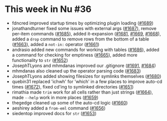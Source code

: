 # This week in Nu #36

- fdncred improved startup times by optimizing plugin loading ([#1689](https://github.com/nushell/nushell/pull/1689))
- jonathandturner fixed some issues with external args ([#1687](https://github.com/nushell/nushell/pull/1687)), remove per-item commands ([#1685](https://github.com/nushell/nushell/pull/1685)), added it-expansion ([#1681](https://github.com/nushell/nushell/pull/1681), [#1669](https://github.com/nushell/nushell/pull/1669), [#1668](https://github.com/nushell/nushell/pull/1668)), added a `drop` command to remove rows from the bottom of a table ([#1663](https://github.com/nushell/nushell/pull/1663)), added a `not-in:` operator ([#1661](https://github.com/nushell/nushell/pull/1661))
- andrasio added new commands for working with tables ([#1686](https://github.com/nushell/nushell/pull/1686)), added a command for checking for emptiness ([#1665](https://github.com/nushell/nushell/pull/1665)), added more functionality to `str` ([#1652](https://github.com/nushell/nushell/pull/1652))
- JosephTLyons and mhmdanas improved our .gitignore ([#1691](https://github.com/nushell/nushell/pull/1691), [#1684](https://github.com/nushell/nushell/pull/1684))
- mhmdanas also cleaned up the operator parsing code ([#1683](https://github.com/nushell/nushell/pull/1683))
- JosephTLyons added showing filesizes for symlinks themselves ([#1680](https://github.com/nushell/nushell/pull/1680))
- quebin31 replaced 'ichwh' for 'which' in a few places to improve auto-cd times ([#1672](https://github.com/nushell/nushell/pull/1672)), fixed cd'ing to symlinked directories ([#1651](https://github.com/nushell/nushell/pull/1651))
- rimathia made `trim` work for all cells rather than just strings ([#1664](https://github.com/nushell/nushell/pull/1664)), made `--help` work in more places ([#1659](https://github.com/nushell/nushell/pull/1659))
- thegedge cleaned up some of the auto-cd logic ([#1660](https://github.com/nushell/nushell/pull/1660))
- aeshirey added a `from-eml` command ([#1656](https://github.com/nushell/nushell/pull/1656))
- siedentop improved docs for `str` ([#1653](https://github.com/nushell/nushell/pull/1653))